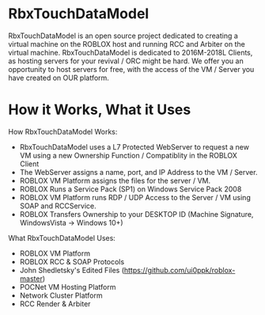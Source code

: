 # RbxTouchDataModel
RbxTouchDataModel is an open source project dedicated to creating a virtual machine on the ROBLOX host and running RCC and Arbiter on the virtual machine.
RbxTouchDataModel is dedicated to 2016M-2018L Clients, as hosting servers for your revival / ORC might be hard. We offer you an opportunity to host servers for free, with the access of the VM / Server you have created on OUR platform.

# How it Works, What it Uses

How RbxTouchDataModel Works:

* RbxTouchDataModel uses a L7 Protected WebServer to request a new VM using a new Ownership Function / Compatiblity in the ROBLOX Client
* The WebServer assigns a name, port, and IP Address to the VM / Server.
* ROBLOX VM Platform assigns the files for the server / VM.
* ROBLOX Runs a Service Pack (SP1) on Windows Service Pack 2008
* ROBLOX VM Platform runs RDP / UDP Access to the Server / VM using SOAP and RCCService.
* ROBLOX Transfers Ownership to your DESKTOP ID (Machine Signature, WindowsVista -> Windows 10+)

What RbxTouchDataModel Uses:
* ROBLOX VM Platform
* ROBLOX RCC & SOAP Protocols
* John Shedletsky's Edited Files (https://github.com/ui0ppk/roblox-master)
* POCNet VM Hosting Platform
* Network Cluster Platform
* RCC Render & Arbiter
